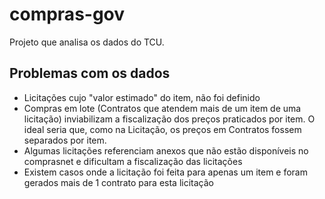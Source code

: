 # compras-gov
Projeto que analisa os dados do TCU.

## Problemas com os dados

* Licitações cujo "valor estimado" do item, não foi definido
* Compras em lote (Contratos que atendem mais de um item de uma licitação) inviabilizam a fiscalização dos preços praticados por item. O ideal seria que, como na Licitação, os preços em Contratos fossem separados por item.
* Algumas licitações referenciam anexos que não estão disponíveis no comprasnet e dificultam a fiscalização das licitações
* Existem casos onde a licitação foi feita para apenas um item e foram gerados mais de 1 contrato para esta licitação
